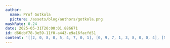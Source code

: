 ```yaml
---
author:
  name: Prof Gotkola
  picture: /assets/blog/authors/gotkola.png
maskRate: 0.24
date: 2025-05-31T20:00:01.886671
id: d66cbf78-3e59-11f0-a443-e9a16facfd51
content: '[[2, 0, 8, 0, 5, 4, 7, 0, 1], [0, 9, 7, 1, 3, 8, 0, 0, 4], [5, 0, 1, 9, 2, 7, 8, 0, 6], [0, 1, 0, 0, 4, 5, 2, 0, 8], [4, 5, 2, 7, 8, 1, 9, 6, 3], [8, 7, 3, 2, 6, 9, 1, 4, 5], [0, 2, 4, 5, 7, 3, 6, 8, 9], [3, 0, 9, 8, 1, 2, 0, 5, 7], [7, 0, 0, 4, 9, 6, 0, 1, 0]]'
---
```

